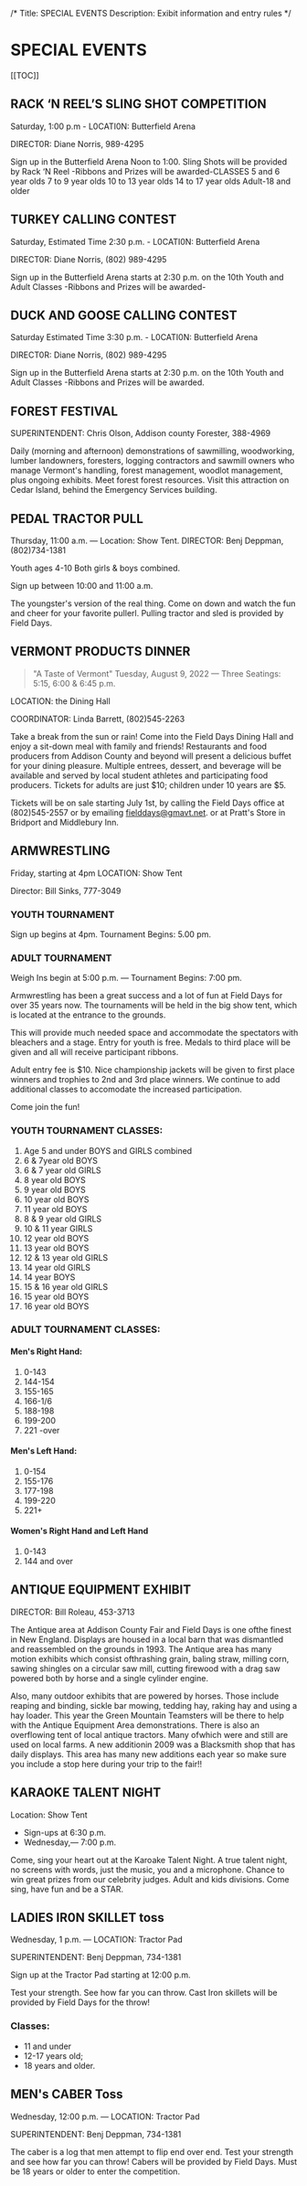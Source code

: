 /*
Title: SPECIAL EVENTS
Description: Exibit information and entry rules
*/

# SPECIAL EVENTS

[[TOC]]

## RACK ‘N REEL’S SLING SHOT COMPETITION

Saturday, 1:00 p.m - L0CATI0N: Butterfield Arena

DIRECT0R: Diane Norris, 989-4295 

Sign up in the Butterfield Arena Noon to 1:00. Sling Shots will be provided by Rack ‘N Reel -Ribbons and Prizes will be awarded-CLASSES 5 and 6 year olds 7 to 9 year olds 10 to 13 year olds 14 to 17 year olds Adult-18 and older 

## TURKEY CALLING CONTEST
 
Saturday, Estimated Time 2:30 p.m. - L0CATI0N: Butterfield Arena

DIRECT0R: Diane Norris, (802) 989-4295 

Sign up in the Butterfield Arena starts at 2:30 p.m. on the 10th Youth and Adult Classes -Ribbons and Prizes will be awarded-

## DUCK AND GOOSE CALLING CONTEST

Saturday Estimated Time 3:30 p.m. - L0CATI0N: Butterfield Arena

DIRECT0R: Diane Norris, (802) 989-4295 

Sign up in the Butterfield Arena starts at 2:30 p.m. on the 10th Youth and Adult Classes -Ribbons and Prizes will be awarded.


## FOREST FESTIVAL

SUPERINTENDENT: Chris Olson, Addison county Forester, 388-4969

Daily (morning and afternoon) demonstrations of sawmilling, woodworking, lumber
landowners, foresters, logging contractors and sawmill owners who manage Vermont's
handling, forest management, woodlot management, plus ongoing exhibits. Meet forest
forest resources. Visit this attraction on Cedar Island, behind the Emergency Services building.

## PEDAL TRACTOR PULL
Thursday, 11:00 a.m. — Location: Show Tent.
DIRECTOR: Benj Deppman, (802)734-1381

Youth ages 4-10 Both girls & boys combined. 

Sign up between 10:00 and 11:00 a.m.

The youngster's version of the real thing. Come on down and watch the fun and cheer for your favorite pullerl. Pulling tractor and sled is provided by Field Days.


## VERMONT PRODUCTS DINNER
> "A Taste of Vermont"
Tuesday, August 9, 2022 — Three Seatings: 5:15, 6:00 & 6:45 p.m.

LOCATION: the Dining Hall 

COORDINATOR: Linda Barrett, (802)545-2263

Take a break from the sun or rain! Come into the Field Days Dining Hall and enjoy a sit-down meal with family and friends! Restaurants and food producers from Addison County and beyond will
present a delicious buffet for your dining pleasure. 
Multiple entrees, dessert, and beverage will be available and served by local student athletes and participating food producers.
Tickets for adults are just $10; children under 10 years are $5. 

Tickets will be on sale starting July 1st, by calling the Field Days office at (802)545-2557 or by emailing fielddays@gmavt.net. or at Pratt's Store in Bridport and Middlebury Inn.




## ARMWRESTLING

Friday, starting at 4pm LOCATION: Show Tent

Director: Bill Sinks, 777-3049


### YOUTH TOURNAMENT
Sign up begins at 4pm. Tournament Begins: 5.00 pm.
### ADULT TOURNAMENT
Weigh Ins begin at 5:00 p.m. — Tournament Begins: 7:00 pm.

Armwrestling has been a great success and a lot of fun
at Field Days for over 35 years now. The tournaments will be
held in the big show tent, which is located at the entrance
to the grounds. 

This will provide much needed space and
accommodate the spectators with bleachers and a stage.
Entry for youth is free. Medals to third place will be given and
all will receive participant ribbons. 

Adult entry fee is $10. Nice
championship jackets will be given to first place winners and
trophies to 2nd and 3rd place winners. We continue to add
additional classes to accomodate the increased participation.

Come join the fun!


### YOUTH TOURNAMENT CLASSES:
1. Age 5 and under BOYS and GIRLS combined
1. 6 & 7year old BOYS
1. 6 & 7 year old GIRLS
1. 8 year old BOYS
1. 9 year old BOYS
1. 10 year old BOYS
1. 11 year old BOYS
1. 8 & 9 year old GIRLS
1. 10 & 11 year GIRLS
1. 12 year old BOYS
1. 13 year old BOYS
1. 12 & 13 year old GIRLS
1. 14 year old GIRLS
1. 14 year BOYS
1. 15 & 16 year old GIRLS
1. 15 year old BOYS
1. 16 year old BOYS

### ADULT TOURNAMENT CLASSES:

#### Men's Right Hand:
1. 0-143 
1. 144-154
1. 155-165 
1. 166-1/6
1. 188-198 
1. 199-200 
1. 221 -over

#### Men's Left Hand:
1. 0-154 
1. 155-176
1. 177-198 
1. 199-220 
1. 221+

#### Women's Right Hand and Left Hand
1. 0-143
1. 144 and over

## ANTIQUE EQUIPMENT EXHIBIT
DIRECTOR: Bill Roleau, 453-3713 

The Antique area at Addison County Fair and Field Days is one ofthe finest in New England.
Displays are housed in a local barn that was dismantled and reassembled on the grounds in 1993. 
The Antique area has many motion exhibits which consist ofthrashing grain, baling
straw, milling corn, sawing shingles on a circular saw mill, cutting firewood with a drag saw
powered both by horse and a single cylinder engine. 

Also, many outdoor exhibits that are powered by horses. Those include reaping and binding, sickle bar mowing, tedding hay, raking hay and using a hay loader. 
This year the Green Mountain Teamsters will be there to help with the Antique Equipment Area demonstrations. 
There is also an overflowing tent of local antique tractors. Many ofwhich were and still are used on local farms. 
A new additionin 2009 was a Blacksmith shop that has daily displays. This area has many new additions
each year so make sure you include a stop here during your trip to the fair!!

## KARAOKE TALENT NIGHT
Location: Show Tent
- Sign-ups at 6:30 p.m. 
- Wednesday,— 7:00 p.m. 

Come, sing your heart out at the Karoake Talent Night. A true talent night, no screens with words, just the music, you and a microphone. Chance to win great prizes from our celebrity judges.
Adult and kids divisions. Come sing, have fun and be a STAR.

## LADIES IR0N SKILLET toss
Wednesday, 1 p.m. — LOCATION: Tractor Pad

SUPERINTENDENT: Benj Deppman, 734-1381

Sign up at the Tractor Pad starting at 12:00 p.m.

Test your strength. See how far you can throw. Cast Iron skillets will be provided by Field Days
for the throw!

### Classes: 
- 11 and under
- 12-17 years old; 
- 18 years and older. 


## MEN's CABER Toss
Wednesday, 12:00 p.m. — LOCATION: Tractor Pad

SUPERINTENDENT: Benj Deppman, 734-1381

The caber is a log that men attempt to flip end over end. Test your strength and see how far you can throw! Cabers will be provided by Field Days. 
Must be 18 years or older to enter the competition.
